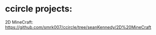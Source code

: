 # ccircle projects:

2D MineCraft: 
https://github.com/smrk007/ccircle/tree/seanKennedy/2D%20MineCraft
